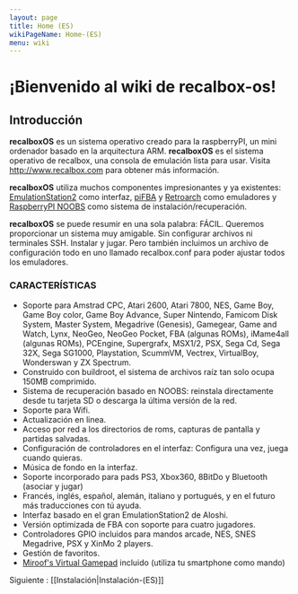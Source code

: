 ```yaml
---
layout: page
title: Home (ES)
wikiPageName: Home-(ES)
menu: wiki
---
```


# ¡Bienvenido al wiki de recalbox-os!

## Introducción
**recalboxOS** es un sistema operativo creado para la raspberryPI, un mini ordenador basado en la arquitectura ARM. **recalboxOS** es el sistema operativo de recalbox, una consola de emulación lista para usar. Visita http://www.recalbox.com para obtener más información.

**recalboxOS** utiliza muchos componentes impresionantes y ya existentes: [EmulationStation2](https://github.com/Aloshi/EmulationStation) como interfaz, [piFBA](https://github.com/digitalLumberjack/pifba) y [Retroarch](https://github.com/libretro/RetroArch) como emuladores y [RaspberryPI NOOBS](https://github.com/raspberrypi/noobs) como sistema de instalación/recuperación.

**recalboxOS** se puede resumir en una sola palabra: FÁCIL. Queremos proporcionar un sistema muy amigable. Sin configurar archivos ni terminales SSH. Instalar y jugar. 
Pero también incluimos un archivo de configuración todo en uno llamado recalbox.conf para poder ajustar todos los emuladores.

### CARACTERÍSTICAS ###

- Soporte para Amstrad CPC, Atari 2600, Atari 7800, NES, Game Boy, Game Boy color, Game Boy Advance, Super Nintendo, Famicom Disk System, Master System, Megadrive (Genesis), Gamegear, Game and Watch, Lynx, NeoGeo, NeoGeo Pocket, FBA (algunas ROMs), iMame4all (algunas ROMs), PCEngine, Supergrafx, MSX1/2, PSX, Sega Cd, Sega 32X, Sega SG1000, Playstation, ScummVM, Vectrex, VirtualBoy,  Wonderswan y ZX Spectrum.
- Construido con buildroot, el sistema de archivos raíz tan solo ocupa 150MB comprimido.
- Sistema de recuperación basado en NOOBS: reinstala directamente desde tu tarjeta SD o descarga la última versión de la red.
- Soporte para Wifi.
- Actualización en linea.
- Acceso por red a los directorios de roms, capturas de pantalla y partidas salvadas.
- Configuración de controladores en el interfaz: Configura una vez, juega cuando quieras.
- Música de fondo en la interfaz.
- Soporte incorporado para pads PS3, Xbox360, 8BitDo y Bluetooth (asociar y jugar)
- Francés, inglés, español, alemán, italiano y portugués, y en el futuro más traducciones con tú ayuda.
- Interfaz basado en el gran EmulationStation2 de Aloshi.
- Versión optimizada de FBA con soporte para cuatro jugadores.
- Controladores GPIO incluidos para mandos arcade, NES, SNES Megadrive, PSX y XinMo 2 players.
- Gestión de favoritos.
- [Miroof's Virtual Gamepad](https://github.com/miroof/node-virtual-gamepads) incluido (utiliza tu smartphone como mando)

Siguiente : [[Instalación|Instalación-(ES)]]
